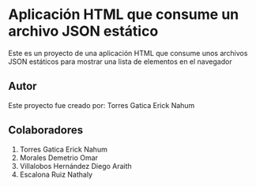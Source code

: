 # Aplicación HTML que consume un archivo JSON estático

Este es un proyecto de una aplicación HTML que consume unos archivos JSON
estáticos para mostrar una lista de elementos en el navegador

## Autor

Este proyecto fue creado por: Torres Gatica Erick Nahum

## Colaboradores

1. Torres Gatica Erick Nahum
2. Morales Demetrio Omar
3. Villalobos Hernández Diego Araith
4. Escalona Ruiz Nathaly